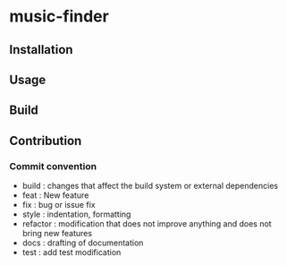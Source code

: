 # music-finder

## Installation

## Usage

## Build

## Contribution
### Commit convention
* build : changes that affect the build system or external dependencies
* feat : New feature
* fix : bug or issue fix
* style : indentation, formatting
* refactor : modification that does not improve anything and does not bring new features
* docs : drafting of documentation
* test : add test modification
